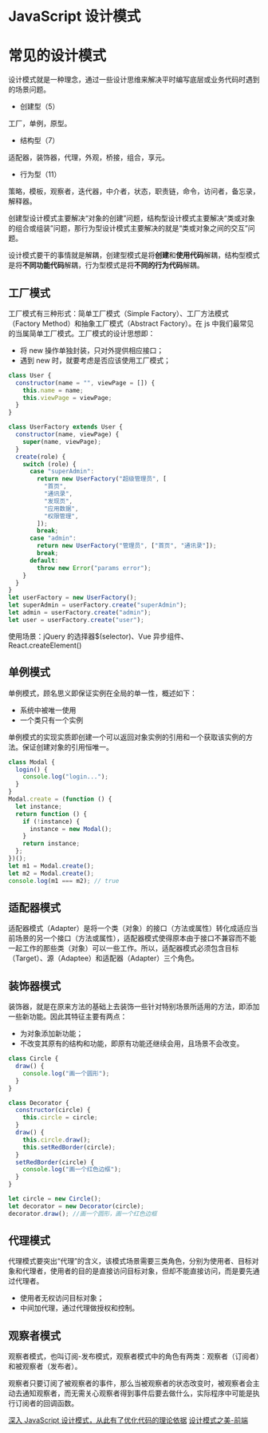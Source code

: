 # JavaScript 设计模式

# 常见的设计模式

设计模式就是一种理念，通过一些设计思维来解决平时编写底层或业务代码时遇到的场景问题。

- 创建型（5）

工厂，单例，原型。

- 结构型（7）

适配器，装饰器，代理，外观，桥接，组合，享元。

- 行为型（11）

策略，模板，观察者，迭代器，中介者，状态，职责链，命令，访问者，备忘录，解释器。

创建型设计模式主要解决“对象的创建”问题，结构型设计模式主要解决“类或对象的组合或组装”问题，那行为型设计模式主要解决的就是“类或对象之间的交互”问题。

设计模式要干的事情就是解耦，创建型模式是将**创建**和**使用代码**解耦，结构型模式是将**不同功能代码**解耦，行为型模式是将**不同的行为代码**解耦。

## 工厂模式

工厂模式有三种形式：简单工厂模式（Simple Factory）、工厂方法模式（Factory Method）和抽象工厂模式（Abstract Factory）。在 js 中我们最常见的当属简单工厂模式。工厂模式的设计思想即：

- 将 new 操作单独封装，只对外提供相应接口；
- 遇到 new 时，就要考虑是否应该使用工厂模式；

```js
class User {
  constructor(name = "", viewPage = []) {
    this.name = name;
    this.viewPage = viewPage;
  }
}

class UserFactory extends User {
  constructor(name, viewPage) {
    super(name, viewPage);
  }
  create(role) {
    switch (role) {
      case "superAdmin":
        return new UserFactory("超级管理员", [
          "首页",
          "通讯录",
          "发现页",
          "应用数据",
          "权限管理",
        ]);
        break;
      case "admin":
        return new UserFactory("管理员", ["首页", "通讯录"]);
        break;
      default:
        throw new Error("params error");
    }
  }
}
let userFactory = new UserFactory();
let superAdmin = userFactory.create("superAdmin");
let admin = userFactory.create("admin");
let user = userFactory.create("user");
```

使用场景：jQuery 的选择器$(selector)、Vue 异步组件、React.createElement()

## 单例模式

单例模式，顾名思义即保证实例在全局的单一性，概述如下：

- 系统中被唯一使用
- 一个类只有一个实例

单例模式的实现实质即创建一个可以返回对象实例的引用和一个获取该实例的方法。保证创建对象的引用恒唯一。

```js
class Modal {
  login() {
    console.log("login...");
  }
}
Modal.create = (function () {
  let instance;
  return function () {
    if (!instance) {
      instance = new Modal();
    }
    return instance;
  };
})();
let m1 = Modal.create();
let m2 = Modal.create();
console.log(m1 === m2); // true
```

## 适配器模式

适配器模式（Adapter）是将一个类（对象）的接口（方法或属性）转化成适应当前场景的另一个接口（方法或属性），适配器模式使得原本由于接口不兼容而不能一起工作的那些类（对象）可以一些工作。所以，适配器模式必须包含目标（Target）、源（Adaptee）和适配器（Adapter）三个角色。

## 装饰器模式

装饰器，就是在原来方法的基础上去装饰一些针对特别场景所适用的方法，即添加一些新功能。因此其特征主要有两点：

- 为对象添加新功能；
- 不改变其原有的结构和功能，即原有功能还继续会用，且场景不会改变。

```js
class Circle {
  draw() {
    console.log("画一个圆形");
  }
}

class Decorator {
  constructor(circle) {
    this.circle = circle;
  }
  draw() {
    this.circle.draw();
    this.setRedBorder(circle);
  }
  setRedBorder(circle) {
    console.log("画一个红色边框");
  }
}

let circle = new Circle();
let decorator = new Decorator(circle);
decorator.draw(); //画一个圆形，画一个红色边框
```

## 代理模式

代理模式要突出“代理”的含义，该模式场景需要三类角色，分别为使用者、目标对象和代理者，使用者的目的是直接访问目标对象，但却不能直接访问，而是要先通过代理者。

- 使用者无权访问目标对象；
- 中间加代理，通过代理做授权和控制。

## 观察者模式

观察者模式，也叫订阅-发布模式，观察者模式中的角色有两类：观察者（订阅者）和被观察者（发布者）。

观察者只要订阅了被观察者的事件，那么当被观察者的状态改变时，被观察者会主动去通知观察者，而无需关心观察者得到事件后要去做什么，实际程序中可能是执行订阅者的回调函数。

[深入 JavaScript 设计模式，从此有了优化代码的理论依据](https://juejin.cn/post/6844903918330347533)
[设计模式之美-前端](https://zhuanlan.zhihu.com/p/111553641)
